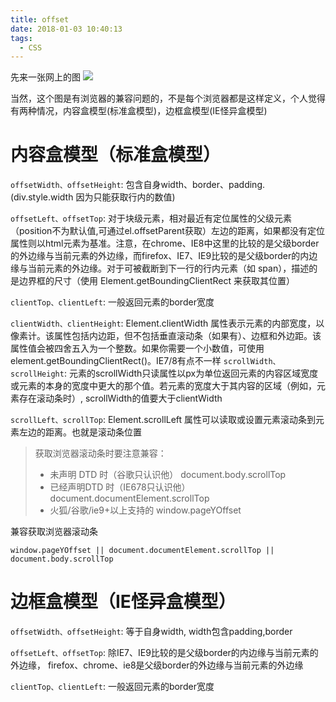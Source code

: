 ```yaml
---
title: offset
date: 2018-01-03 10:40:13
tags:
  - CSS
---
```

先来一张网上的图
![](http://oy9tlpm12.bkt.clouddn.com/3131637-50e9ea1bc0764f99.png)

当然，这个图是有浏览器的兼容问题的，不是每个浏览器都是这样定义，个人觉得有两种情况，内容盒模型(标准盒模型)，边框盒模型(IE怪异盒模型)

# 内容盒模型（标准盒模型）

```offsetWidth、offsetHeight```: 包含自身width、border、padding.(div.style.width 因为只能获取行内的数值)

```offsetLeft、offsetTop```: 对于块级元素，相对最近有定位属性的父级元素（position不为默认值,可通过el.offsetParent获取）左边的距离，如果都没有定位属性则以html元素为基准。注意，在chrome、IE8中这里的比较的是父级border的外边缘与当前元素的外边缘，而firefox、IE7、IE9比较的是父级border的内边缘与当前元素的外边缘。对于可被截断到下一行的行内元素（如 span），描述的是边界框的尺寸（使用 Element.getBoundingClientRect 来获取其位置）

```clientTop、clientLeft```: 一般返回元素的border宽度

```clientWidth、clientHeight```: Element.clientWidth 属性表示元素的内部宽度，以像素计。该属性包括内边距，但不包括垂直滚动条（如果有）、边框和外边距。该属性值会被四舍五入为一个整数。如果你需要一个小数值，可使用 element.getBoundingClientRect()。IE7/8有点不一样
```scrollWidth、scrollHeight```: 元素的scrollWidth只读属性以px为单位返回元素的内容区域宽度或元素的本身的宽度中更大的那个值。若元素的宽度大于其内容的区域（例如，元素存在滚动条时）, scrollWidth的值要大于clientWidth

```scrollLeft、scrollTop```: Element.scrollLeft 属性可以读取或设置元素滚动条到元素左边的距离。也就是滚动条位置

> 获取浏览器滚动条时要注意兼容：
>
> + 未声明 DTD 时（谷歌只认识他）
document.body.scrollTop
> + 已经声明DTD 时（IE678只认识他）
document.documentElement.scrollTop
> + 火狐/谷歌/ie9+以上支持的
window.pageYOffset
> 

兼容获取浏览器滚动条

```window.pageYOffset || document.documentElement.scrollTop || document.body.scrollTop```


# 边框盒模型（IE怪异盒模型）

```offsetWidth、offsetHeight```: 等于自身width, width包含padding,border

```offsetLeft、offsetTop```: 除IE7、IE9比较的是父级border的内边缘与当前元素的外边缘， firefox、chrome、ie8是父级border的外边缘与当前元素的外边缘 

```clientTop、clientLeft```: 一般返回元素的border宽度